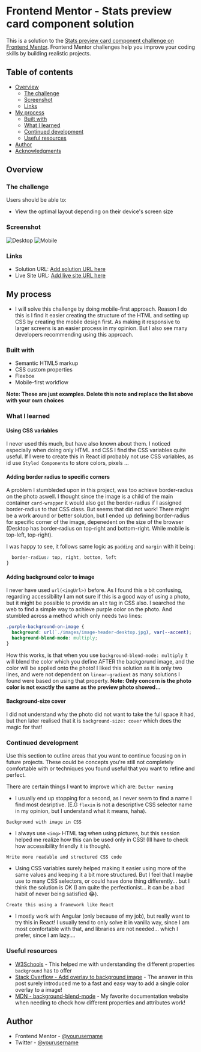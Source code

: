 # Frontend Mentor - Stats preview card component solution

This is a solution to the [Stats preview card component challenge on Frontend Mentor](https://www.frontendmentor.io/challenges/stats-preview-card-component-8JqbgoU62). Frontend Mentor challenges help you improve your coding skills by building realistic projects. 

## Table of contents

- [Overview](#overview)
  - [The challenge](#the-challenge)
  - [Screenshot](#screenshot)
  - [Links](#links)
- [My process](#my-process)
  - [Built with](#built-with)
  - [What I learned](#what-i-learned)
  - [Continued development](#continued-development)
  - [Useful resources](#useful-resources)
- [Author](#author)
- [Acknowledgments](#acknowledgments)

## Overview

### The challenge

Users should be able to:

- View the optimal layout depending on their device's screen size

### Screenshot

![Desktop](./screenshots/desktop.png)
![Mobile](./screenshots/mobile.png)

### Links

- Solution URL: [Add solution URL here](https://your-solution-url.com)
- Live Site URL: [Add live site URL here](https://your-live-site-url.com)

## My process
- I will solve this challenge by doing mobile-first approach. Reason I do this is I find it easier creating the structure of the HTML and setting up CSS by creating the mobile design first. As making it responsive to larger screens is an easier process in my opinion. But I also see many developers recommending using this approach.

### Built with

- Semantic HTML5 markup
- CSS custom properties
- Flexbox
- Mobile-first workflow

**Note: These are just examples. Delete this note and replace the list above with your own choices**

### What I learned

#### Using CSS variables
I never used this much, but have also known about them. I noticed especially when doing only HTML and CSS I find the CSS variables quite useful. If I were to create this in React id probably not use CSS variables, as id use `Styled Components` to store colors, pixels ...

#### Adding border radius to specific corners
A problem I stumbleded upon in this project, was too achieve border-radius on the photo aswell. I thought since the image is a child of the main container `card-wrapper` it would also get the border-radius if I assigned border-radius to that CSS class. But seems that did not work! There might be a work around or better solution, but I ended up defining border-radius for specific corner of the image, depenedent on the size of the browser (Desktop has border-radius on top-right and bottom-right. While mobile is top-left, top-right).

I was happy to see, it follows same logic as `padding` and `margin` with it being: 
```css {
  border-radius: top, right, bottom, left
}
```

#### Adding background color to image
I never have used `url(<imgUrl>)` before. As I found this a bit confusing, regarding accessibility I am not sure if this is a good way of using a photo, but it might be possible to provide an `alt` tag in CSS also. I searched the web to find a simple way to achieve purple color on the photo. And stumbled across a method which only needs two lines:

```css 
.purple-background-on-image {
  background: url(`./images/image-header-desktop.jpg), var(--accent);
  background-blend-mode: multiply;
}
```
How this works, is that when you use `background-blend-mode: multiply` it will blend the color which you define AFTER the backgorund image, and the color will be applied onto the photo!
I liked this solution as it is only two lines, and were not dependent on `linear-gradient` as many solutions I found were based on using that property.
**Note: Only concern is the photo color is not exactly the same as the preview photo showed...**

#### Background-size cover
I did not understand why the photo did not want to take the full space it had, but then later realised that it is `background-size: cover` which does the magic for that! 

### Continued development

Use this section to outline areas that you want to continue focusing on in future projects. These could be concepts you're still not completely comfortable with or techniques you found useful that you want to refine and perfect.

There are certain things I want to improve which are:
`Better naming`
  - I usually end up stopping for a second, as I never seem to find a name I find most desriptive. (E.G `flexin` is not a descriptive CSS selector name in my opinion, but I understand what it means, haha).

`Background with image in CSS`
  - I always use `<img>` HTML tag when using pictures, but this session helped me realize how this can be used only in CSS! (Ill have to check how accessibility friendly it is though).

`Write more readable and structured CSS code`
  - Using CSS variables surely helped making it easier using more of the same values and keeping it a bit more structured. But I feel that I maybe use to many CSS selectors, or could have done thing differently... but I think the solution is OK (I am quite the perfectionist... it can be a bad habit of never being satisfied 😂).

`Create this using a framework like React`
  - I mostly work with Angular (only because of my job), but really want to try this in React! I usually tend to only solve it in vanilla way, since I am most comfortable with that, and libraries are not needed... which I prefer, since I am lazy....

### Useful resources

- [W3Schools](www.w3schools.com) - This helped me with understanding the different properties `background` has to offer
- [Stack Overflow - Add overlay to background image](https://stackoverflow.com/questions/36679649/how-to-add-a-color-overlay-to-a-background-image/36679903) - The answer in this post surely introduced me to a fast and easy way to add a single color overlay to a image! 
- [MDN - background-blend-mode](https://developer.mozilla.org/en-US/docs/Web/CSS/background-blend-mode) - My favorite documentation website when needing to check how different properties and attributes work!

## Author

- Frontend Mentor - [@yourusername](https://www.frontendmentor.io/profile/gleative)
- Twitter - [@yourusername](https://www.twitter.com/gleative)